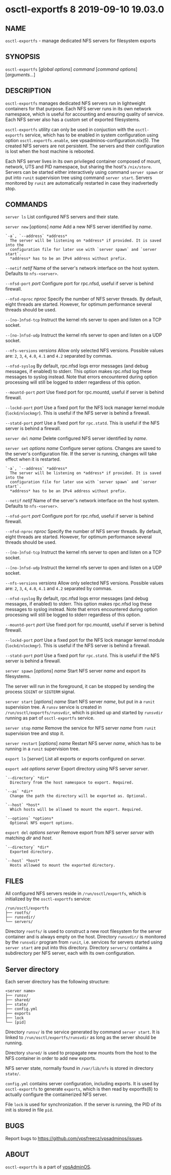 # osctl-exportfs 8                2019-09-10                             19.03.0

## NAME
`osctl-exportfs` - manage dedicated NFS servers for filesystem exports

## SYNOPSIS
`osctl-exportfs` [*global options*] *command* [*command options*] [*arguments...*]

## DESCRIPTION
`osctl-exportfs` manages dedicated NFS servers run in lightweight containers
for that purpose. Each NFS server runs in its own network namespace, which is
useful for accounting and ensuring quality of service. Each NFS server also has
a custom set of exported filesystems.

`osctl-exportfs` utility can only be used in conjuction with the `osctl-exportfs`
service, which has to be enabled in system configuration using option
`osctl.exportfs.enable`, see vpsadminos-configuration.nix(5). The created NFS
servers are not persistent. The servers and their configuration is lost when
the host machine is rebooted.

Each NFS server lives in its own privileged container composed of mount, network,
UTS and PID namespace, but sharing the host's `/nix/store`. Servers can be
started either interactively using command `server spawn` or put into `runit`
supervision tree using command `server start`. Servers monitored by `runit` are
automatically restarted in case they inadvertedly stop.

## COMMANDS
`server ls`
  List configured NFS servers and their state.

`server new` [*options*] *name*
  Add a new NFS server identified by *name*.

    `-a`, `--address` *address*
      The server will be listening on *address* if provided. It is saved into the
      configuration file for later use with `server spawn` and `server start`.
      *address* has to be an IPv4 address without prefix.

   `--netif` *netif*
     Name of the server's network interface on the host system.
     Defaults to `nfs-<server>`.

   `--nfsd-port` *port*
     Configure port for rpc.nfsd, useful if server is behind firewall.

   `--nfsd-nproc` *nproc*
     Specify the number of NFS server threads. By default, eight threads
     are started. However, for optimum performance several threads should
     be used.

   `--[no-]nfsd-tcp`
     Instruct the kernel nfs server to open and listen on a TCP socket.

   `--[no-]nfsd-udp`
     Instruct the kernel nfs server to open and listen on a UDP socket.

   `--nfs-versions` *versions*
     Allow only selected NFS versions. Possible values are: `2`, `3`, `4`,
     `4.0`, `4.1` and `4.2` separated by commas.

   `--nfsd-syslog`
     By default, rpc.nfsd logs error messages (and debug messages, if
     enabled) to stderr. This option makes rpc.nfsd log these messages to
     syslog instead. Note that errors encountered during option processing
     will still be logged to stderr regardless of this option.

   `--mountd-port` *port*
     Use fixed port for rpc.mountd, useful if server is behind firewall.

   `--lockd-port` *port*
     Use a fixed port for the NFS lock manager kernel module (`lockd/nlockmgr`).
     This is useful if the NFS server is behind a firewall.

   `--statd-port` *port*
     Use a fixed port for `rpc.statd`. This is useful if the NFS server is
     behind a firewall.

`server del` *name*
  Delete configured NFS server identified by *name*.

`server set` *options* *name*
  Configure server options. Changes are saved to the server's configuration file.
  If the server is running, changes will take effect when it is restarted.

    `-a`, `--address` *address*
      The server will be listening on *address* if provided. It is saved into the
      configuration file for later use with `server spawn` and `server start`.
      *address* has to be an IPv4 address without prefix.

   `--netif` *netif*
     Name of the server's network interface on the host system.
     Defaults to `nfs-<server>`.

   `--nfsd-port` *port*
     Configure port for rpc.nfsd, useful if server is behind firewall.

   `--nfsd-nproc` *nproc*
     Specify the number of NFS server threads. By default, eight threads
     are started. However, for optimum performance several threads should
     be used.

   `--[no-]nfsd-tcp`
     Instruct the kernel nfs server to open and listen on a TCP socket.

   `--[no-]nfsd-udp`
     Instruct the kernel nfs server to open and listen on a UDP socket.

   `--nfs-versions` *versions*
     Allow only selected NFS versions. Possible values are: `2`, `3`, `4`,
     `4.0`, `4.1` and `4.2` separated by commas.

   `--nfsd-syslog`
     By default, rpc.nfsd logs error messages (and debug messages, if
     enabled) to stderr. This option makes rpc.nfsd log these messages to
     syslog instead. Note that errors encountered during option processing
     will still be logged to stderr regardless of this option.

   `--mountd-port` *port*
     Use fixed port for rpc.mountd, useful if server is behind firewall.

   `--lockd-port` *port*
     Use a fixed port for the NFS lock manager kernel module (`lockd/nlockmgr`).
     This is useful if the NFS server is behind a firewall.

   `--statd-port` *port*
     Use a fixed port for `rpc.statd`. This is useful if the NFS server is
     behind a firewall.

`server spawn` [*options*] *name*
  Start NFS server *name* and export its filesystems.

  The server will run in the foreground, it can be stopped by sending the
  process `SIGINT` or `SIGTERM` signal.

`server start` [*options*] *name*
  Start NFS server *name*, but put in a `runit` supervision tree. A `runsv`
  service is created in `/run/osctl/exportfs/runsvdir`, which is picked up
  and started by `runsvdir` running as part of `osctl-exportfs` service.

`server stop` *name*
  Remove the service for NFS server *name* from `runit` supervision tree and
  stop it.

`server restart` [*options*] *name*
  Restart NFS server *name*, which has to be running in a `runit` supervision
  tree.

`export ls` [*server*]
  List all exports or exports configured on *server*.

`export add` *options* *server*
  Export directory using NFS server *server*.

    `--directory` *dir*
      Directory from the host namespace to export. Required.

    `--as` *dir*
      Change the path the directory will be exported as. Optional.

    `--host` *host*
      Which hosts will be allowed to mount the export. Required.

    `--options` *options*
      Optional NFS export options.

`export del` *options* *server*
  Remove export from NFS server *server* with matching *dir* and *host*.
    
    `--directory` *dir*
      Exported directory.
    
    `--host` *host*
      Hosts allowed to mount the exported directory.

## FILES
All configured NFS servers reside in `/run/osctl/exportfs`, which is initialized
by the `osctl-exportfs` service:

```
/run/osctl/exportfs
├── rootfs/
├── runsvdir/
└── servers/
```

Directory `rootfs/` is used to construct a new root filesystem for the server
container and is always empty on the host. Directory `runsvdir/` is monitored by
the `runsvdir` program from `runit`, i.e. services for servers started using
`server start` are put into this directory. Directory `servers/` contains
a subdirectory per NFS server, each with its own configuration.

## Server directory
Each server directory has the following structure:

```
<server name>
├── runsv/
├── shared/
├── state/
├── config.yml
├── exports
├── lock
└── [pid]
```

Directory `runsv/` is the service generated by command `server start`. It is
linked to `/run/osctl/exportfs/runsvdir` as long as the server should be running.

Directory `shared/` is used to propagate new mounts from the host to the NFS
container in order to add new exports.

NFS server state, normally found in `/var/lib/nfs` is stored in directory
`state/`.

`config.yml` contains server configuration, including exports. It is used by
`osctl-exportfs` to generate `exports`, which is then read by exportfs(8) to
actually configure the containerized NFS server.

File `lock` is used for synchronization. If the server is running, the PID of
its init is stored in file `pid`.

## BUGS
Report bugs to https://github.com/vpsfreecz/vpsadminos/issues.

## ABOUT
`osctl-exportfs` is a part of [vpsAdminOS](https://github.com/vpsfreecz/vpsadminos).

